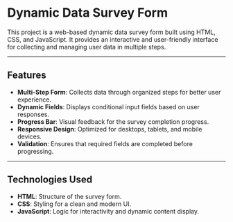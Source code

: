 # Dynamic Data Survey Form

This project is a web-based dynamic data survey form built using HTML, CSS, and JavaScript. It provides an interactive and user-friendly interface for collecting and managing user data in multiple steps.

---

## Features

- **Multi-Step Form**: Collects data through organized steps for better user experience.
- **Dynamic Fields**: Displays conditional input fields based on user responses.
- **Progress Bar**: Visual feedback for the survey completion progress.
- **Responsive Design**: Optimized for desktops, tablets, and mobile devices.
- **Validation**: Ensures that required fields are completed before progressing.

---

## Technologies Used

- **HTML**: Structure of the survey form.
- **CSS**: Styling for a clean and modern UI.
- **JavaScript**: Logic for interactivity and dynamic content display.

